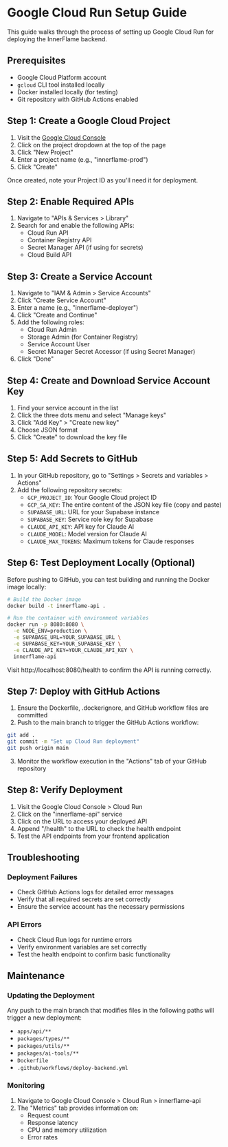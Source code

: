 # Google Cloud Run Setup Guide

This guide walks through the process of setting up Google Cloud Run for deploying the InnerFlame backend.

## Prerequisites

- Google Cloud Platform account
- `gcloud` CLI tool installed locally
- Docker installed locally (for testing)
- Git repository with GitHub Actions enabled

## Step 1: Create a Google Cloud Project

1. Visit the [Google Cloud Console](https://console.cloud.google.com/)
2. Click on the project dropdown at the top of the page
3. Click "New Project"
4. Enter a project name (e.g., "innerflame-prod")
5. Click "Create"

Once created, note your Project ID as you'll need it for deployment.

## Step 2: Enable Required APIs

1. Navigate to "APIs & Services > Library"
2. Search for and enable the following APIs:
   - Cloud Run API
   - Container Registry API
   - Secret Manager API (if using for secrets)
   - Cloud Build API

## Step 3: Create a Service Account

1. Navigate to "IAM & Admin > Service Accounts"
2. Click "Create Service Account"
3. Enter a name (e.g., "innerflame-deployer")
4. Click "Create and Continue"
5. Add the following roles:
   - Cloud Run Admin
   - Storage Admin (for Container Registry)
   - Service Account User
   - Secret Manager Secret Accessor (if using Secret Manager)
6. Click "Done"

## Step 4: Create and Download Service Account Key

1. Find your service account in the list
2. Click the three dots menu and select "Manage keys"
3. Click "Add Key" > "Create new key"
4. Choose JSON format
5. Click "Create" to download the key file

## Step 5: Add Secrets to GitHub

1. In your GitHub repository, go to "Settings > Secrets and variables > Actions"
2. Add the following repository secrets:
   - `GCP_PROJECT_ID`: Your Google Cloud project ID
   - `GCP_SA_KEY`: The entire content of the JSON key file (copy and paste)
   - `SUPABASE_URL`: URL for your Supabase instance
   - `SUPABASE_KEY`: Service role key for Supabase
   - `CLAUDE_API_KEY`: API key for Claude AI
   - `CLAUDE_MODEL`: Model version for Claude AI
   - `CLAUDE_MAX_TOKENS`: Maximum tokens for Claude responses

## Step 6: Test Deployment Locally (Optional)

Before pushing to GitHub, you can test building and running the Docker image locally:

```bash
# Build the Docker image
docker build -t innerflame-api .

# Run the container with environment variables
docker run -p 8080:8080 \
  -e NODE_ENV=production \
  -e SUPABASE_URL=YOUR_SUPABASE_URL \
  -e SUPABASE_KEY=YOUR_SUPABASE_KEY \
  -e CLAUDE_API_KEY=YOUR_CLAUDE_API_KEY \
  innerflame-api
```

Visit http://localhost:8080/health to confirm the API is running correctly.

## Step 7: Deploy with GitHub Actions

1. Ensure the Dockerfile, .dockerignore, and GitHub workflow files are committed
2. Push to the main branch to trigger the GitHub Actions workflow:

```bash
git add .
git commit -m "Set up Cloud Run deployment"
git push origin main
```

3. Monitor the workflow execution in the "Actions" tab of your GitHub repository

## Step 8: Verify Deployment

1. Visit the Google Cloud Console > Cloud Run
2. Click on the "innerflame-api" service
3. Click on the URL to access your deployed API
4. Append "/health" to the URL to check the health endpoint
5. Test the API endpoints from your frontend application

## Troubleshooting

### Deployment Failures

- Check GitHub Actions logs for detailed error messages
- Verify that all required secrets are set correctly
- Ensure the service account has the necessary permissions

### API Errors

- Check Cloud Run logs for runtime errors
- Verify environment variables are set correctly
- Test the health endpoint to confirm basic functionality

## Maintenance

### Updating the Deployment

Any push to the main branch that modifies files in the following paths will trigger a new deployment:
- `apps/api/**`
- `packages/types/**`
- `packages/utils/**`
- `packages/ai-tools/**`
- `Dockerfile`
- `.github/workflows/deploy-backend.yml`

### Monitoring

1. Navigate to Google Cloud Console > Cloud Run > innerflame-api
2. The "Metrics" tab provides information on:
   - Request count
   - Response latency
   - CPU and memory utilization
   - Error rates 